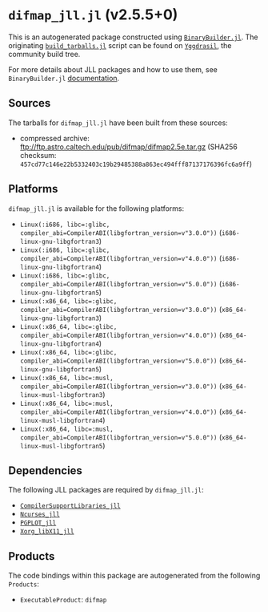 # `difmap_jll.jl` (v2.5.5+0)

This is an autogenerated package constructed using [`BinaryBuilder.jl`](https://github.com/JuliaPackaging/BinaryBuilder.jl). The originating [`build_tarballs.jl`](https://github.com/JuliaPackaging/Yggdrasil/blob/1b09f6ec7d386cacc1a2a167c4688226b15c7fff/D/difmap/build_tarballs.jl) script can be found on [`Yggdrasil`](https://github.com/JuliaPackaging/Yggdrasil/), the community build tree.

For more details about JLL packages and how to use them, see `BinaryBuilder.jl` [documentation](https://juliapackaging.github.io/BinaryBuilder.jl/dev/jll/).

## Sources

The tarballs for `difmap_jll.jl` have been built from these sources:

* compressed archive: ftp://ftp.astro.caltech.edu/pub/difmap/difmap2.5e.tar.gz (SHA256 checksum: `457cd77c146e22b5332403c19b29485388a863ec494fff87137176396fc6a9ff`)

## Platforms

`difmap_jll.jl` is available for the following platforms:

* `Linux(:i686, libc=:glibc, compiler_abi=CompilerABI(libgfortran_version=v"3.0.0"))` (`i686-linux-gnu-libgfortran3`)
* `Linux(:i686, libc=:glibc, compiler_abi=CompilerABI(libgfortran_version=v"4.0.0"))` (`i686-linux-gnu-libgfortran4`)
* `Linux(:i686, libc=:glibc, compiler_abi=CompilerABI(libgfortran_version=v"5.0.0"))` (`i686-linux-gnu-libgfortran5`)
* `Linux(:x86_64, libc=:glibc, compiler_abi=CompilerABI(libgfortran_version=v"3.0.0"))` (`x86_64-linux-gnu-libgfortran3`)
* `Linux(:x86_64, libc=:glibc, compiler_abi=CompilerABI(libgfortran_version=v"4.0.0"))` (`x86_64-linux-gnu-libgfortran4`)
* `Linux(:x86_64, libc=:glibc, compiler_abi=CompilerABI(libgfortran_version=v"5.0.0"))` (`x86_64-linux-gnu-libgfortran5`)
* `Linux(:x86_64, libc=:musl, compiler_abi=CompilerABI(libgfortran_version=v"3.0.0"))` (`x86_64-linux-musl-libgfortran3`)
* `Linux(:x86_64, libc=:musl, compiler_abi=CompilerABI(libgfortran_version=v"4.0.0"))` (`x86_64-linux-musl-libgfortran4`)
* `Linux(:x86_64, libc=:musl, compiler_abi=CompilerABI(libgfortran_version=v"5.0.0"))` (`x86_64-linux-musl-libgfortran5`)

## Dependencies

The following JLL packages are required by `difmap_jll.jl`:

* [`CompilerSupportLibraries_jll`](https://github.com/JuliaBinaryWrappers/CompilerSupportLibraries_jll.jl)
* [`Ncurses_jll`](https://github.com/JuliaBinaryWrappers/Ncurses_jll.jl)
* [`PGPLOT_jll`](https://github.com/JuliaBinaryWrappers/PGPLOT_jll.jl)
* [`Xorg_libX11_jll`](https://github.com/JuliaBinaryWrappers/Xorg_libX11_jll.jl)

## Products

The code bindings within this package are autogenerated from the following `Products`:

* `ExecutableProduct`: `difmap`
